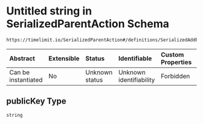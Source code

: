# Untitled string in SerializedParentAction Schema

```txt
https://timelimit.io/SerializedParentAction#/definitions/SerializedAddParentU2fKeyAction/properties/publicKey
```



| Abstract            | Extensible | Status         | Identifiable            | Custom Properties | Additional Properties | Access Restrictions | Defined In                                                                                        |
| :------------------ | :--------- | :------------- | :---------------------- | :---------------- | :-------------------- | :------------------ | :------------------------------------------------------------------------------------------------ |
| Can be instantiated | No         | Unknown status | Unknown identifiability | Forbidden         | Allowed               | none                | [SerializedParentAction.schema.json\*](SerializedParentAction.schema.json "open original schema") |

## publicKey Type

`string`

